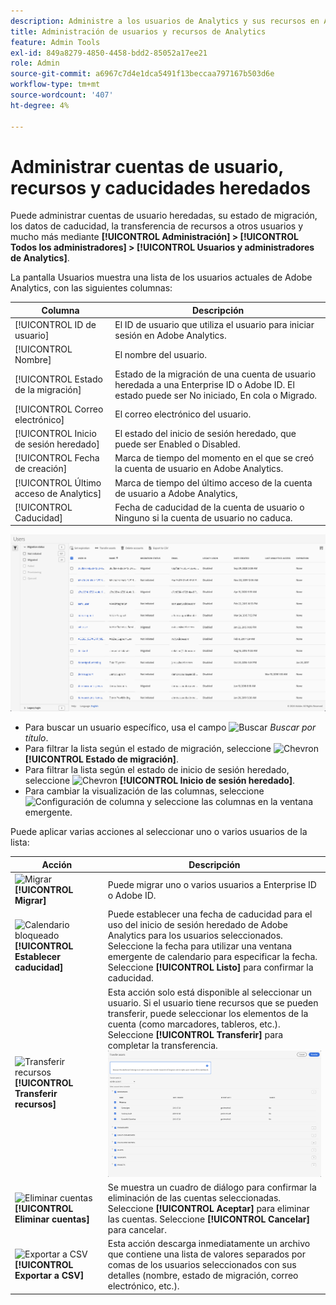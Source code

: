 ```yaml
---
description: Administre a los usuarios de Analytics y sus recursos en Adobe Admin Console.
title: Administración de usuarios y recursos de Analytics
feature: Admin Tools
exl-id: 849a8279-4850-4458-bdd2-85052a17ee21
role: Admin
source-git-commit: a6967c7d4e1dca5491f13beccaa797167b503d6e
workflow-type: tm+mt
source-wordcount: '407'
ht-degree: 4%

---
```


# Administrar cuentas de usuario, recursos y caducidades heredados

Puede administrar cuentas de usuario heredadas, su estado de migración, los datos de caducidad, la transferencia de recursos a otros usuarios y mucho más mediante **[!UICONTROL Administración] > [!UICONTROL Todos los administradores] > [!UICONTROL Usuarios y administradores de Analytics]**.

La pantalla Usuarios muestra una lista de los usuarios actuales de Adobe Analytics, con las siguientes columnas:

| Columna | Descripción |
|---|---|
| [!UICONTROL ID de usuario] | El ID de usuario que utiliza el usuario para iniciar sesión en Adobe Analytics. |
| [!UICONTROL Nombre] | El nombre del usuario. |
| [!UICONTROL Estado de la migración] | Estado de la migración de una cuenta de usuario heredada a una Enterprise ID o Adobe ID.  El estado puede ser No iniciado, En cola o Migrado. |
| [!UICONTROL Correo electrónico] | El correo electrónico del usuario. |
| [!UICONTROL Inicio de sesión heredado] | El estado del inicio de sesión heredado, que puede ser Enabled o Disabled. |
| [!UICONTROL Fecha de creación] | Marca de tiempo del momento en el que se creó la cuenta de usuario en Adobe Analytics. |
| [!UICONTROL Último acceso de Analytics] | Marca de tiempo del último acceso de la cuenta de usuario a Adobe Analytics, |
| [!UICONTROL Caducidad] | Fecha de caducidad de la cuenta de usuario o Ninguno si la cuenta de usuario no caduca. |

![Usuarios](assets/users.png)

- Para buscar un usuario específico, usa el campo ![Buscar](https://spectrum.adobe.com/static/icons/workflow_18/Smock_Search_18_N.svg) *Buscar por título*.
- Para filtrar la lista según el estado de migración, seleccione ![Chevron](https://spectrum.adobe.com/static/icons/ui_18/ChevronSize100.svg) **[!UICONTROL Estado de migración]**.
- Para filtrar la lista según el estado de inicio de sesión heredado, seleccione ![Chevron](https://spectrum.adobe.com/static/icons/ui_18/ChevronSize100.svg) **[!UICONTROL Inicio de sesión heredado]**.
- Para cambiar la visualización de las columnas, seleccione ![Configuración de columna](https://spectrum.adobe.com/static/icons/workflow_18/Smock_ColumnSettings_18_N.svg) y seleccione las columnas en la ventana emergente.

Puede aplicar varias acciones al seleccionar uno o varios usuarios de la lista:

| Acción | Descripción |
|---|---|
| ![Migrar](https://spectrum.adobe.com/static/icons/workflow_18/Smock_Briefcase_18_N.svg) **[!UICONTROL Migrar]** | Puede migrar uno o varios usuarios a Enterprise ID o Adobe ID. |
| ![Calendario bloqueado](https://spectrum.adobe.com/static/icons/workflow_18/Smock_CalendarLocked_18_N.svg) **[!UICONTROL Establecer caducidad]** | Puede establecer una fecha de caducidad para el uso del inicio de sesión heredado de Adobe Analytics para los usuarios seleccionados.  Seleccione la fecha para utilizar una ventana emergente de calendario para especificar la fecha. Seleccione **[!UICONTROL Listo]** para confirmar la caducidad. |
| ![Transferir recursos](https://spectrum.adobe.com/static/icons/workflow_18/Smock_Switch_18_N.svg) **[!UICONTROL Transferir recursos]** | Esta acción solo está disponible al seleccionar un usuario. Si el usuario tiene recursos que se pueden transferir, puede seleccionar los elementos de la cuenta (como marcadores, tableros, etc.). Seleccione **[!UICONTROL Transferir]** para completar la transferencia.<br/>![Transfiere recursos](assets/transfer-assets.png) |
| ![Eliminar cuentas](https://spectrum.adobe.com/static/icons/workflow_18/Smock_Delete_18_N.svg) **[!UICONTROL Eliminar cuentas]** | Se muestra un cuadro de diálogo para confirmar la eliminación de las cuentas seleccionadas. Seleccione **[!UICONTROL Aceptar]** para eliminar las cuentas. Seleccione **[!UICONTROL Cancelar]** para cancelar. |
| ![Exportar a CSV](https://spectrum.adobe.com/static/icons/workflow_18/Smock_FileCSV_18_N.svg) **[!UICONTROL Exportar a CSV]** | Esta acción descarga inmediatamente un archivo que contiene una lista de valores separados por comas de los usuarios seleccionados con sus detalles (nombre, estado de migración, correo electrónico, etc.). |

